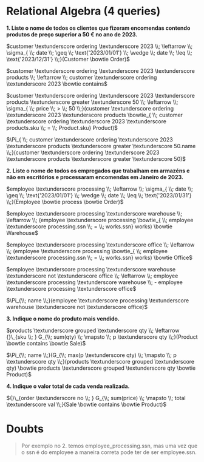 # Relational Algebra (4 queries)

__1. Liste o nome de todos os clientes que fizeram encomendas contendo produtos de preço superior a 50 € no ano de 2023.__

$customer \textunderscore ordering \textunderscore 2023 \\; \leftarrow \\; \sigma_{ \\; date \\; \geq \\; \text{'2023/01/01'} \\; \wedge \\; date \\; \leq \\; \text{'2023/12/31'} \\;}(Customer \bowtie Order)$

$customer \textunderscore ordering \textunderscore 2023 \textunderscore products \\; \leftarrow \\; customer \textunderscore ordering \textunderscore 2023 \bowtie contains$

$customer \textunderscore ordering \textunderscore 2023 \textunderscore products \textunderscore greater \textunderscore 50 \\; \leftarrow \\; \sigma_{ \\; price \\; > \\; 50 \\;}(customer \textunderscore ordering \textunderscore 2023 \textunderscore products \bowtie_{ \\; customer \textunderscore ordering \textunderscore 2023 \textunderscore products.sku \\; = \\; Product.sku} Product)$

$\Pi_{ \\; customer \textunderscore ordering \textunderscore 2023 \textunderscore products \textunderscore greater \textunderscore 50.name \\;}(customer \textunderscore ordering \textunderscore 2023 \textunderscore products \textunderscore greater \textunderscore 50)$

__2. Liste o nome de todos os empregados que trabalham em armazéns e não em escritórios e processaram encomendas em Janeiro de 2023.__

$employee \textunderscore processing \\; \leftarrow \\; \sigma_{ \\; date \\; \geq \\; \text{'2023/01/01'} \\; \wedge \\; date \\; \leq \\; \text{'2023/01/31'} \\;}(Employee \bowtie process \bowtie Order)$

$employee \textunderscore processing \textunderscore warehouse \\; \leftarrow \\; (employee \textunderscore processing \bowtie_{ \\; employee \textunderscore processing.ssn \\; = \\; works.ssn} works) \bowtie Warehouse$

$employee \textunderscore processing \textunderscore office \\; \leftarrow \\; (employee \textunderscore processing \bowtie_{ \\; employee \textunderscore processing.ssn \\; = \\; works.ssn} works) \bowtie Office$

$employee \textunderscore processing \textunderscore warehouse \textunderscore not \textunderscore office \\; \leftarrow \\; employee \textunderscore processing \textunderscore warehouse \\; - employee \textunderscore processing \textunderscore office$

$\Pi_{\\; name \\;}(employee \textunderscore processing \textunderscore warehouse \textunderscore not \textunderscore office)$


__3. Indique o nome do produto mais vendido.__

$products \textunderscore grouped \textunderscore qty \\; \leftarrow {}\_{sku \\; } G_{\\; sum(qty) \\; \mapsto \\; p \textunderscore qty \\;}(Product \bowtie contains \bowtie Sale)$

$\Pi_{\\; name \\;}(G_{\\; max(p \textunderscore qty) \\; \mapsto \\; p \textunderscore qty \\;}(products \textunderscore grouped \textunderscore qty) \bowtie products \textunderscore grouped \textunderscore qty \bowtie Product)$

__4. Indique o valor total de cada venda realizada.__

${}\_{order \textunderscore no \\; } G_{\\; sum(price) \\; \mapsto \\; total \textunderscore val \\;}(Sale \bowtie contains \bowtie Product)$

# Doubts

> Por exemplo no 2. temos employee_processing.ssn, mas uma vez que o ssn é do employee a maneira correta pode ter de ser employee.ssn.
